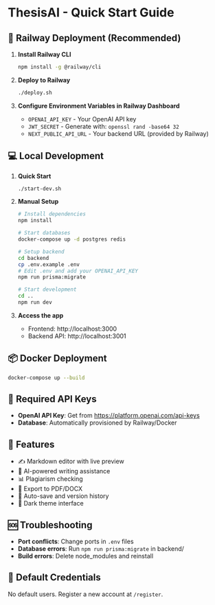 # ThesisAI - Quick Start Guide

## 🚀 Railway Deployment (Recommended)

1. **Install Railway CLI**
   ```bash
   npm install -g @railway/cli
   ```

2. **Deploy to Railway**
   ```bash
   ./deploy.sh
   ```

3. **Configure Environment Variables in Railway Dashboard**
   - `OPENAI_API_KEY` - Your OpenAI API key
   - `JWT_SECRET` - Generate with: `openssl rand -base64 32`
   - `NEXT_PUBLIC_API_URL` - Your backend URL (provided by Railway)

## 💻 Local Development

1. **Quick Start**
   ```bash
   ./start-dev.sh
   ```

2. **Manual Setup**
   ```bash
   # Install dependencies
   npm install

   # Start databases
   docker-compose up -d postgres redis

   # Setup backend
   cd backend
   cp .env.example .env
   # Edit .env and add your OPENAI_API_KEY
   npm run prisma:migrate

   # Start development
   cd ..
   npm run dev
   ```

3. **Access the app**
   - Frontend: http://localhost:3000
   - Backend API: http://localhost:3001

## 📦 Docker Deployment

```bash
docker-compose up --build
```

## 🔑 Required API Keys

- **OpenAI API Key**: Get from https://platform.openai.com/api-keys
- **Database**: Automatically provisioned by Railway/Docker

## 📱 Features

- ✍️ Markdown editor with live preview
- 🤖 AI-powered writing assistance
- 📊 Plagiarism checking
- 📄 Export to PDF/DOCX
- 💾 Auto-save and version history
- 🎨 Dark theme interface

## 🆘 Troubleshooting

- **Port conflicts**: Change ports in `.env` files
- **Database errors**: Run `npm run prisma:migrate` in backend/
- **Build errors**: Delete node_modules and reinstall

## 📝 Default Credentials

No default users. Register a new account at `/register`.